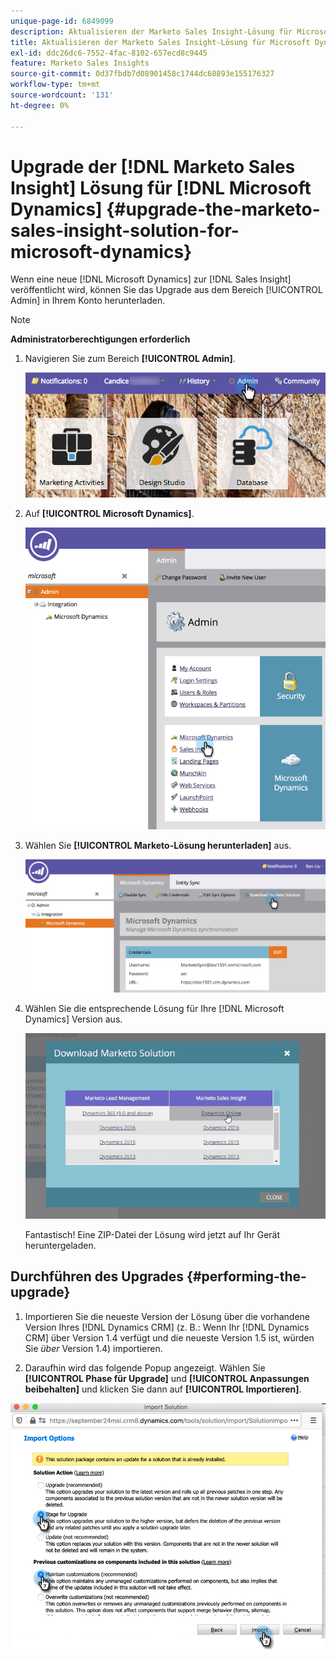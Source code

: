 ```yaml
---
unique-page-id: 6849099
description: Aktualisieren der Marketo Sales Insight-Lösung für Microsoft Dynamics - Marketo-Dokumente - Produktdokumentation
title: Aktualisieren der Marketo Sales Insight-Lösung für Microsoft Dynamics
exl-id: ddc26dc6-7552-4fac-8102-657ecd8c9445
feature: Marketo Sales Insights
source-git-commit: 0d37fbdb7d08901458c1744dc68893e155176327
workflow-type: tm+mt
source-wordcount: '131'
ht-degree: 0%

---
```


# Upgrade der [!DNL Marketo Sales Insight] Lösung für [!DNL Microsoft Dynamics] {#upgrade-the-marketo-sales-insight-solution-for-microsoft-dynamics}

Wenn eine neue [!DNL Microsoft Dynamics] zur [!DNL Sales Insight] veröffentlicht wird, können Sie das Upgrade aus dem Bereich [!UICONTROL Admin] in Ihrem Konto herunterladen.

>[!NOTE]
>
>**Administratorberechtigungen erforderlich**

1. Navigieren Sie zum Bereich **[!UICONTROL Admin]**.

   ![](assets/upgrade-the-marketo-sales-insight-solution-for-microsoft-dynamics-1.png)

1. Auf **[!UICONTROL Microsoft Dynamics]**.

   ![](assets/upgrade-the-marketo-sales-insight-solution-for-microsoft-dynamics-2.png)

1. Wählen Sie **[!UICONTROL Marketo-Lösung herunterladen]** aus.

   ![](assets/upgrade-the-marketo-sales-insight-solution-for-microsoft-dynamics-3.png)

1. Wählen Sie die entsprechende Lösung für Ihre [!DNL Microsoft Dynamics] Version aus.

   ![](assets/upgrade-the-marketo-sales-insight-solution-for-microsoft-dynamics-4.png)

   Fantastisch! Eine ZIP-Datei der Lösung wird jetzt auf Ihr Gerät heruntergeladen.

## Durchführen des Upgrades {#performing-the-upgrade}

1. Importieren Sie die neueste Version der Lösung über die vorhandene Version Ihres [!DNL Dynamics CRM] (z. B.: Wenn Ihr [!DNL Dynamics CRM] über Version 1.4 verfügt und die neueste Version 1.5 ist, würden Sie _über_ Version 1.4) importieren.

2. Daraufhin wird das folgende Popup angezeigt. Wählen Sie **[!UICONTROL Phase für Upgrade]** und **[!UICONTROL Anpassungen beibehalten]** und klicken Sie dann auf **[!UICONTROL Importieren]**.

![](assets/upgrade-the-marketo-sales-insight-solution-for-microsoft-dynamics-5.png)
